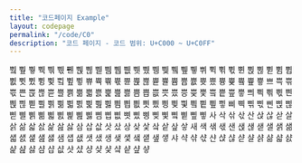 ```yaml
---
title: "코드페이지 Example"
layout: codepage
permalink: "/code/C0"
description: "코드 페이지 - 코드 범위: U+C000 ~ U+C0FF"
---
```


<span class="character">쀀</span>
<span class="code tofu"></span>
<span class="character">쀂</span>
<span class="character">쀃</span>
<span class="code tofu"></span>
<span class="character">쀅</span>
<span class="character">쀆</span>
<span class="character">쀇</span>
<span class="character">쀈</span>
<span class="character">쀉</span>
<span class="character">쀊</span>
<span class="character">쀋</span>
<span class="code tofu"></span>
<span class="code tofu"></span>
<span class="code tofu"></span>
<span class="code tofu"></span>
<span class="code tofu"></span>
<span class="code tofu"></span>
<span class="code tofu"></span>
<span class="code tofu"></span>
<span class="character">쀔</span>
<span class="character">쀕</span>
<span class="character">쀖</span>
<span class="character">쀗</span>
<span class="character">쀘</span>
<span class="character">쀙</span>
<span class="character">쀚</span>
<span class="code tofu"></span>
<span class="character">쀜</span>
<span class="code tofu"></span>
<span class="character">쀞</span>
<span class="character">쀟</span>
<span class="character">쀠</span>
<span class="character">쀡</span>
<span class="character">쀢</span>
<span class="character">쀣</span>
<span class="character">쀤</span>
<span class="character">쀥</span>
<span class="character">쀦</span>
<span class="character">쀧</span>
<span class="code tofu"></span>
<span class="code tofu"></span>
<span class="code tofu"></span>
<span class="code tofu"></span>
<span class="code tofu"></span>
<span class="code tofu"></span>
<span class="code tofu"></span>
<span class="code tofu"></span>
<span class="character">쀰</span>
<span class="character">쀱</span>
<span class="character">쀲</span>
<span class="character">쀳</span>
<span class="character">쀴</span>
<span class="character">쀵</span>
<span class="character">쀶</span>
<span class="code tofu"></span>
<span class="character">쀸</span>
<span class="code tofu"></span>
<span class="character">쀺</span>
<span class="character">쀻</span>
<span class="character">쀼</span>
<span class="character">쀽</span>
<span class="character">쀾</span>
<span class="character">쀿</span>
<span class="character">쁀</span>
<span class="character">쁁</span>
<span class="character">쁂</span>
<span class="character">쁃</span>
<span class="character">쁄</span>
<span class="code tofu"></span>
<span class="code tofu"></span>
<span class="code tofu"></span>
<span class="code tofu"></span>
<span class="code tofu"></span>
<span class="code tofu"></span>
<span class="code tofu"></span>
<span class="character">쁌</span>
<span class="character">쁍</span>
<span class="character">쁎</span>
<span class="character">쁏</span>
<span class="character">쁐</span>
<span class="character">쁑</span>
<span class="character">쁒</span>
<span class="code tofu"></span>
<span class="character">쁔</span>
<span class="code tofu"></span>
<span class="character">쁖</span>
<span class="character">쁗</span>
<span class="character">쁘</span>
<span class="character">쁙</span>
<span class="character">쁚</span>
<span class="character">쁛</span>
<span class="character">쁜</span>
<span class="character">쁝</span>
<span class="character">쁞</span>
<span class="character">쁟</span>
<span class="character">쁠</span>
<span class="character">쁡</span>
<span class="character">쁢</span>
<span class="character">쁣</span>
<span class="character">쁤</span>
<span class="character">쁥</span>
<span class="character">쁦</span>
<span class="character">쁧</span>
<span class="character">쁨</span>
<span class="character">쁩</span>
<span class="character">쁪</span>
<span class="character">쁫</span>
<span class="character">쁬</span>
<span class="character">쁭</span>
<span class="character">쁮</span>
<span class="character">쁯</span>
<span class="character">쁰</span>
<span class="character">쁱</span>
<span class="character">쁲</span>
<span class="character">쁳</span>
<span class="character">쁴</span>
<span class="character">쁵</span>
<span class="character">쁶</span>
<span class="character">쁷</span>
<span class="character">쁸</span>
<span class="character">쁹</span>
<span class="character">쁺</span>
<span class="character">쁻</span>
<span class="character">쁼</span>
<span class="character">쁽</span>
<span class="character">쁾</span>
<span class="character">쁿</span>
<span class="character">삀</span>
<span class="character">삁</span>
<span class="character">삂</span>
<span class="character">삃</span>
<span class="character">삄</span>
<span class="character">삅</span>
<span class="character">삆</span>
<span class="character">삇</span>
<span class="character">삈</span>
<span class="character">삉</span>
<span class="character">삊</span>
<span class="character">삋</span>
<span class="character">삌</span>
<span class="character">삍</span>
<span class="character">삎</span>
<span class="character">삏</span>
<span class="character">삐</span>
<span class="character">삑</span>
<span class="character">삒</span>
<span class="character">삓</span>
<span class="character">삔</span>
<span class="character">삕</span>
<span class="character">삖</span>
<span class="character">삗</span>
<span class="character">삘</span>
<span class="character">삙</span>
<span class="character">삚</span>
<span class="character">삛</span>
<span class="character">삜</span>
<span class="character">삝</span>
<span class="character">삞</span>
<span class="character">삟</span>
<span class="character">삠</span>
<span class="character">삡</span>
<span class="character">삢</span>
<span class="character">삣</span>
<span class="character">삤</span>
<span class="character">삥</span>
<span class="character">삦</span>
<span class="character">삧</span>
<span class="character">삨</span>
<span class="character">삩</span>
<span class="character">삪</span>
<span class="character">삫</span>
<span class="character">사</span>
<span class="character">삭</span>
<span class="character">삮</span>
<span class="character">삯</span>
<span class="character">산</span>
<span class="character">삱</span>
<span class="character">삲</span>
<span class="character">삳</span>
<span class="character">살</span>
<span class="character">삵</span>
<span class="character">삶</span>
<span class="character">삷</span>
<span class="character">삸</span>
<span class="character">삹</span>
<span class="character">삺</span>
<span class="character">삻</span>
<span class="character">삼</span>
<span class="character">삽</span>
<span class="character">삾</span>
<span class="character">삿</span>
<span class="character">샀</span>
<span class="character">상</span>
<span class="character">샂</span>
<span class="character">샃</span>
<span class="character">샄</span>
<span class="character">샅</span>
<span class="character">샆</span>
<span class="character">샇</span>
<span class="character">새</span>
<span class="character">색</span>
<span class="character">샊</span>
<span class="character">샋</span>
<span class="character">샌</span>
<span class="character">샍</span>
<span class="character">샎</span>
<span class="character">샏</span>
<span class="character">샐</span>
<span class="character">샑</span>
<span class="character">샒</span>
<span class="character">샓</span>
<span class="character">샔</span>
<span class="character">샕</span>
<span class="character">샖</span>
<span class="character">샗</span>
<span class="character">샘</span>
<span class="character">샙</span>
<span class="character">샚</span>
<span class="character">샛</span>
<span class="character">샜</span>
<span class="character">생</span>
<span class="character">샞</span>
<span class="character">샟</span>
<span class="character">샠</span>
<span class="character">샡</span>
<span class="character">샢</span>
<span class="character">샣</span>
<span class="character">샤</span>
<span class="character">샥</span>
<span class="character">샦</span>
<span class="character">샧</span>
<span class="character">샨</span>
<span class="character">샩</span>
<span class="character">샪</span>
<span class="character">샫</span>
<span class="character">샬</span>
<span class="character">샭</span>
<span class="character">샮</span>
<span class="character">샯</span>
<span class="character">샰</span>
<span class="character">샱</span>
<span class="character">샲</span>
<span class="character">샳</span>
<span class="character">샴</span>
<span class="character">샵</span>
<span class="character">샶</span>
<span class="character">샷</span>
<span class="character">샸</span>
<span class="character">샹</span>
<span class="character">샺</span>
<span class="character">샻</span>
<span class="character">샼</span>
<span class="character">샽</span>
<span class="character">샾</span>
<span class="character">샿</span>